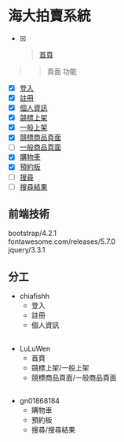 # 海大拍賣系統
- [x] > [首頁](https://gn01868184.github.io/NTOU-Auction-system.github.io/index.html) 
>> 頁面
>> 功能
- [x] [登入](https://gn01868184.github.io/NTOU-Auction-system.github.io/login.html) 
- [x] [註冊](https://gn01868184.github.io/NTOU-Auction-system.github.io/registered.html) 
- [x] [個人資訊](https://gn01868184.github.io/NTOU-Auction-system.github.io/personal.html) 
- [x] [競標上架](https://gn01868184.github.io/NTOU-Auction-system.github.io/bidding.html) 
- [x] [一般上架](https://gn01868184.github.io/NTOU-Auction-system.github.io/commodity.html) 
- [x] [競標商品頁面](https://gn01868184.github.io/NTOU-Auction-system.github.io/biddingPage.html) 
- [ ] [一般商品頁面](https://gn01868184.github.io/NTOU-Auction-system.github.io/error.html) 
- [x] [購物車](https://gn01868184.github.io/NTOU-Auction-system.github.io/index.html) 
- [x] [預約板](https://gn01868184.github.io/NTOU-Auction-system.github.io/reservation.html) 
- [ ] [搜尋](https://gn01868184.github.io/NTOU-Auction-system.github.io/error.html) 
- [ ] [搜尋結果](https://gn01868184.github.io/NTOU-Auction-system.github.io/error.html)

## 前端技術
bootstrap/4.2.1<br>
fontawesome.com/releases/5.7.0<br>
jquery/3.3.1<br>
## 分工
* chiafishh
  * 登入
  * 註冊
  * 個人資訊
## 
* LuLuWen
  * 首頁
  * 競標上架/一般上架
  * 競標商品頁面/一般商品頁面
## 
* gn01868184
  * 購物車
  * 預約板
  * 搜尋/搜尋結果


